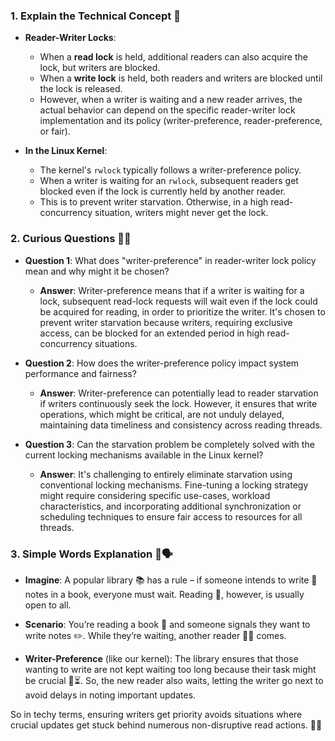 ### 1. Explain the Technical Concept 📘

- **Reader-Writer Locks**: 
  - When a **read lock** is held, additional readers can also acquire the lock, but writers are blocked.
  - When a **write lock** is held, both readers and writers are blocked until the lock is released.
  - However, when a writer is waiting and a new reader arrives, the actual behavior can depend on the specific reader-writer lock implementation and its policy (writer-preference, reader-preference, or fair).
 
- **In the Linux Kernel**:
  - The kernel's `rwlock` typically follows a writer-preference policy.
  - When a writer is waiting for an `rwlock`, subsequent readers get blocked even if the lock is currently held by another reader.
  - This is to prevent writer starvation. Otherwise, in a high read-concurrency situation, writers might never get the lock.

### 2. Curious Questions 🧐💬

- **Question 1**: What does "writer-preference" in reader-writer lock policy mean and why might it be chosen?
  - **Answer**: Writer-preference means that if a writer is waiting for a lock, subsequent read-lock requests will wait even if the lock could be acquired for reading, in order to prioritize the writer. It's chosen to prevent writer starvation because writers, requiring exclusive access, can be blocked for an extended period in high read-concurrency situations.
  
- **Question 2**: How does the writer-preference policy impact system performance and fairness?
  - **Answer**: Writer-preference can potentially lead to reader starvation if writers continuously seek the lock. However, it ensures that write operations, which might be critical, are not unduly delayed, maintaining data timeliness and consistency across reading threads.

- **Question 3**: Can the starvation problem be completely solved with the current locking mechanisms available in the Linux kernel?
  - **Answer**: It's challenging to entirely eliminate starvation using conventional locking mechanisms. Fine-tuning a locking strategy might require considering specific use-cases, workload characteristics, and incorporating additional synchronization or scheduling techniques to ensure fair access to resources for all threads.

### 3. Simple Words Explanation 🍦🗣️

- **Imagine**: A popular library 📚 has a rule – if someone intends to write 📝 notes in a book, everyone must wait. Reading 📖, however, is usually open to all.

- **Scenario**: You’re reading a book 📘 and someone signals they want to write notes ✏️. While they’re waiting, another reader 🧑‍🎓 comes.
  
- **Writer-Preference** (like our kernel): The library ensures that those wanting to write are not kept waiting too long because their task might be crucial 📝⏳. So, the new reader also waits, letting the writer go next to avoid delays in noting important updates.

So in techy terms, ensuring writers get priority avoids situations where crucial updates get stuck behind numerous non-disruptive read actions. 🚦🔄
